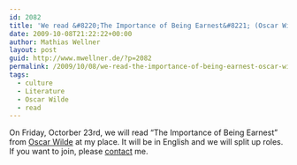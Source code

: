 ```yaml
---
id: 2082
title: 'We read &#8220;The Importance of Being Earnest&#8221; (Oscar Wilde)'
date: 2009-10-08T21:22:22+00:00
author: Mathias Wellner
layout: post
guid: http://www.mwellner.de/?p=2082
permalink: /2009/10/08/we-read-the-importance-of-being-earnest-oscar-wilde/?lang=en
tags:
  - culture
  - Literature
  - Oscar Wilde
  - read
---
```

On Friday, Octorber 23rd, we will read &#8220;The Importance of Being Earnest&#8221; from [Oscar Wilde](http://en.wikipedia.org/wiki/Oscar_Wilde) at my place. It will be in English and we will split up roles. If you want to join, please [contact](http://www.mwellner.de/contact-2/?lang=en) me.